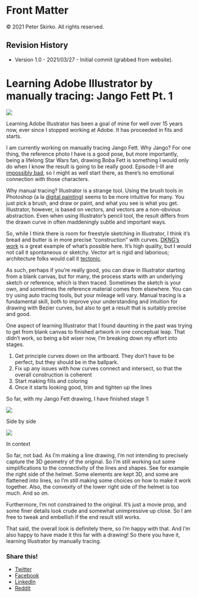 # Front Matter

© 2021 Peter Skirko. All rights reserved.

## Revision History

* Version 1.0 - 2021/03/27 - Initial commit (grabbed from website).

# Learning Adobe Illustrator by manually tracing: Jango Fett Pt. 1

![](https://i0.wp.com/www.pskirko.com/wp-content/uploads/2019/03/jango1.jpg?resize=525%2C315&ssl=1)

Learning Adobe Illustrator has been a goal of mine for well over 15 years now, ever since I stopped working at Adobe. It has proceeded in fits and starts.

I am currently working on manually tracing Jango Fett. Why Jango? For one thing, the reference photo I have is a good pose, but more importantly, being a lifelong Star Wars fan, drawing Boba Fett is something I would only do when I know the result is going to be really good. Episode I-III are [impossibly bad](https://screenrant.com/star-wars-prequels-worst-reviews-most-brutal/), so I might as well start there, as there’s no emotional connection with those characters.

Why manual tracing? Illustrator is a strange tool. Using the brush tools in Photoshop (a la [digital painting](https://en.wikipedia.org/wiki/Digital_painting)) seems to be more intuitive for many. You just pick a brush, and draw or paint, and what you see is what you get. Illustrator, however, is based on vectors, and vectors are a non-obvious abstraction. Even when using Illustrator’s pencil tool, the result differs from the drawn curve in often maddeningly subtle and important ways.

So, while I think there is room for freestyle sketching in Illustrator, I think it’s bread and butter is in more precise “construction” with curves. [DKNG’s work](https://www.dkngstudios.com/work/featured-work) is a great example of what’s possible here. It’s high quality, but I would not call it spontaneous or sketchy. Vector art is rigid and laborious; architecture folks would call it [tectonic](https://dspace.mit.edu/handle/1721.1/78804).

As such, perhaps if you’re really good, you can draw in Illustrator starting from a blank canvas, but for many, the process starts with an underlying sketch or reference, which is then traced. Sometimes the sketch is your own, and sometimes the reference material comes from elsewhere. You can try using auto tracing tools, but your mileage will vary. Manual tracing is a fundamental skill, both to improve your understanding and intuition for drawing with Bezier curves, but also to get a result that is suitably precise and good.

One aspect of learning Illustrator that I found daunting in the past was trying to get from blank canvas to finished artwork in one conceptual leap. That didn’t work, so being a bit wiser now, I’m breaking down my effort into stages.

1.  Get principle curves down on the artboard. They don’t have to be perfect, but they should be in the ballpark.
2.  Fix up any issues with how curves connect and intersect, so that the overall construction is coherent
3.  Start making fills and coloring
4.  Once it starts looking good, trim and tighten up the lines

So far, with my Jango Fett drawing, I have finished stage 1:

![](https://i2.wp.com/www.pskirko.com/wp-content/uploads/2019/03/jango2.jpg?resize=525%2C315&ssl=1)

Side by side

![](https://i2.wp.com/www.pskirko.com/wp-content/uploads/2019/03/jango1.jpg?fit=525%2C315&ssl=1)

In context

So far, not bad. As I’m making a line drawing, I’m not intending to precisely capture the 3D geometry of the original. So I’m still working out some simplifications to the connectivity of the lines and shapes. See for example the right side of the helmet. Some elements are kept 3D, and some are flattened into lines, so I’m still making some choices on how to make it work together. Also, the convexity of the lower right side of the helmet is too much. And so on.

Furthermore, I’m not constrained to the original. It’s just a movie prop, and some finer details look crude and somewhat unimpressive up close. So I am free to tweak and embellish if the end result still works.

That said, the overall look is definitely there, so I’m happy with that. And I’m also happy to have made it this far with a drawing! So there you have it, learning Illustrator by manually tracing.

### Share this!

*   [Twitter](https://www.pskirko.com/2019/03/06/learning-adobe-illustrator-tracing-jango-fett/?share=twitter "Click to share on Twitter")
*   [Facebook](https://www.pskirko.com/2019/03/06/learning-adobe-illustrator-tracing-jango-fett/?share=facebook "Click to share on Facebook")
*   [LinkedIn](https://www.pskirko.com/2019/03/06/learning-adobe-illustrator-tracing-jango-fett/?share=linkedin "Click to share on LinkedIn")
*   [Reddit](https://www.pskirko.com/2019/03/06/learning-adobe-illustrator-tracing-jango-fett/?share=reddit "Click to share on Reddit")